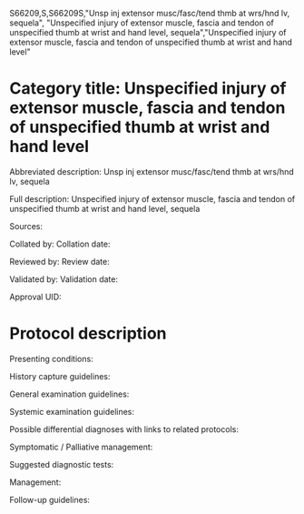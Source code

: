 S66209,S,S66209S,"Unsp inj extensor musc/fasc/tend thmb at wrs/hnd lv, sequela", "Unspecified injury of extensor muscle, fascia and tendon of unspecified thumb at wrist and hand level, sequela","Unspecified injury of extensor muscle, fascia and tendon of unspecified thumb at wrist and hand level"
# Category title: Unspecified injury of extensor muscle, fascia and tendon of unspecified thumb at wrist and hand level

Abbreviated description: Unsp inj extensor musc/fasc/tend thmb at wrs/hnd lv, sequela

Full description: Unspecified injury of extensor muscle, fascia and tendon of unspecified thumb at wrist and hand level, sequela

Sources:

Collated by:
Collation date:

Reviewed by:
Review date:

Validated by:
Validation date:

Approval UID:

# Protocol description

Presenting conditions:

History capture guidelines:

General examination guidelines:

Systemic examination guidelines:

Possible differential diagnoses with links to related protocols:

Symptomatic / Palliative management:

Suggested diagnostic tests:

Management:

Follow-up guidelines:

